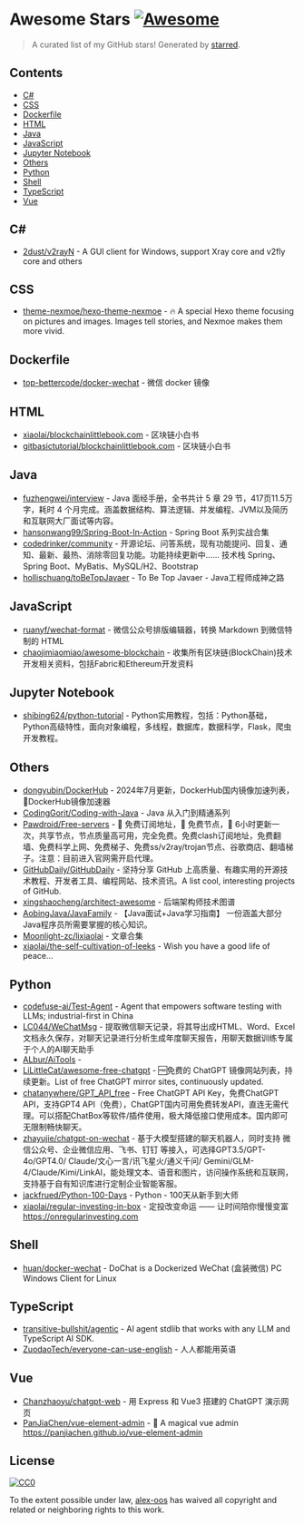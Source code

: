 <!--lint disable awesome-contributing awesome-license awesome-list-item match-punctuation no-repeat-punctuation no-undefined-references awesome-spell-check-->
# Awesome Stars [![Awesome](https://awesome.re/badge.svg)](https://github.com/sindresorhus/awesome)

> A curated list of my GitHub stars! Generated by [starred](https://github.com/maguowei/starred).

## Contents

- [C#](#c#)
- [CSS](#css)
- [Dockerfile](#dockerfile)
- [HTML](#html)
- [Java](#java)
- [JavaScript](#javascript)
- [Jupyter Notebook](#jupyter-notebook)
- [Others](#others)
- [Python](#python)
- [Shell](#shell)
- [TypeScript](#typescript)
- [Vue](#vue)

## C# # 

- [2dust/v2rayN](https://github.com/2dust/v2rayN) - A GUI client for Windows, support Xray core and v2fly core and others

## CSS 

- [theme-nexmoe/hexo-theme-nexmoe](https://github.com/theme-nexmoe/hexo-theme-nexmoe) - 🔥 A special Hexo theme focusing on pictures and images. Images tell stories, and Nexmoe makes them more vivid.

## Dockerfile 

- [top-bettercode/docker-wechat](https://github.com/top-bettercode/docker-wechat) - 微信 docker 镜像

## HTML 

- [xiaolai/blockchainlittlebook.com](https://github.com/xiaolai/blockchainlittlebook.com) - 区块链小白书
- [gitbasictutorial/blockchainlittlebook.com](https://github.com/gitbasictutorial/blockchainlittlebook.com) - 区块链小白书

## Java 

- [fuzhengwei/interview](https://github.com/fuzhengwei/interview) - Java 面经手册，全书共计 5 章 29 节，417页11.5万字，耗时 4 个月完成。涵盖数据结构、算法逻辑、并发编程、JVM以及简历和互联网大厂面试等内容。
- [hansonwang99/Spring-Boot-In-Action](https://github.com/hansonwang99/Spring-Boot-In-Action) - Spring Boot 系列实战合集
- [codedrinker/community](https://github.com/codedrinker/community) - 开源论坛、问答系统，现有功能提问、回复、通知、最新、最热、消除零回复功能。功能持续更新中…… 技术栈 Spring、Spring Boot、MyBatis、MySQL/H2、Bootstrap
- [hollischuang/toBeTopJavaer](https://github.com/hollischuang/toBeTopJavaer) - To Be Top Javaer - Java工程师成神之路

## JavaScript 

- [ruanyf/wechat-format](https://github.com/ruanyf/wechat-format) - 微信公众号排版编辑器，转换 Markdown 到微信特制的 HTML
- [chaojimiaomiao/awesome-blockchain](https://github.com/chaojimiaomiao/awesome-blockchain) - 收集所有区块链(BlockChain)技术开发相关资料，包括Fabric和Ethereum开发资料

## Jupyter Notebook 

- [shibing624/python-tutorial](https://github.com/shibing624/python-tutorial) - Python实用教程，包括：Python基础，Python高级特性，面向对象编程，多线程，数据库，数据科学，Flask，爬虫开发教程。

## Others 

- [dongyubin/DockerHub](https://github.com/dongyubin/DockerHub) - 2024年7月更新，DockerHub国内镜像加速列表，🚀DockerHub镜像加速器
- [CodingGorit/Coding-with-Java](https://github.com/CodingGorit/Coding-with-Java) - Java 从入门到精通系列
- [Pawdroid/Free-servers](https://github.com/Pawdroid/Free-servers) - 🚀 免费订阅地址，🚀 免费节点，🚀 6小时更新一次，共享节点，节点质量高可用，完全免费。免费clash订阅地址，免费翻墙、免费科学上网、免费梯子、免费ss/v2ray/trojan节点、谷歌商店、翻墙梯子。注意：目前进入官网需开启代理。
- [GitHubDaily/GitHubDaily](https://github.com/GitHubDaily/GitHubDaily) - 坚持分享 GitHub 上高质量、有趣实用的开源技术教程、开发者工具、编程网站、技术资讯。A list cool, interesting projects of GitHub.
- [xingshaocheng/architect-awesome](https://github.com/xingshaocheng/architect-awesome) - 后端架构师技术图谱
- [AobingJava/JavaFamily](https://github.com/AobingJava/JavaFamily) - 【Java面试+Java学习指南】 一份涵盖大部分Java程序员所需要掌握的核心知识。
- [Moonlight-zc/lixiaolai](https://github.com/Moonlight-zc/lixiaolai) - 文章合集
- [xiaolai/the-self-cultivation-of-leeks](https://github.com/xiaolai/the-self-cultivation-of-leeks) - Wish you have a good life of peace…

## Python 

- [codefuse-ai/Test-Agent](https://github.com/codefuse-ai/Test-Agent) - Agent that empowers software testing with LLMs; industrial-first in China
- [LC044/WeChatMsg](https://github.com/LC044/WeChatMsg) - 提取微信聊天记录，将其导出成HTML、Word、Excel文档永久保存，对聊天记录进行分析生成年度聊天报告，用聊天数据训练专属于个人的AI聊天助手
- [ALbur/AiTools](https://github.com/ALbur/AiTools) - 
- [LiLittleCat/awesome-free-chatgpt](https://github.com/LiLittleCat/awesome-free-chatgpt) - 🆓免费的 ChatGPT 镜像网站列表，持续更新。List of free ChatGPT mirror sites, continuously updated.
- [chatanywhere/GPT_API_free](https://github.com/chatanywhere/GPT_API_free) - Free ChatGPT API Key，免费ChatGPT API，支持GPT4 API（免费），ChatGPT国内可用免费转发API，直连无需代理。可以搭配ChatBox等软件/插件使用，极大降低接口使用成本。国内即可无限制畅快聊天。
- [zhayujie/chatgpt-on-wechat](https://github.com/zhayujie/chatgpt-on-wechat) - 基于大模型搭建的聊天机器人，同时支持 微信公众号、企业微信应用、飞书、钉钉 等接入，可选择GPT3.5/GPT-4o/GPT4.0/ Claude/文心一言/讯飞星火/通义千问/ Gemini/GLM-4/Claude/Kimi/LinkAI，能处理文本、语音和图片，访问操作系统和互联网，支持基于自有知识库进行定制企业智能客服。
- [jackfrued/Python-100-Days](https://github.com/jackfrued/Python-100-Days) - Python - 100天从新手到大师
- [xiaolai/regular-investing-in-box](https://github.com/xiaolai/regular-investing-in-box) - 定投改变命运 —— 让时间陪你慢慢变富 https://onregularinvesting.com

## Shell 

- [huan/docker-wechat](https://github.com/huan/docker-wechat) - DoChat is a Dockerized WeChat (盒装微信) PC Windows Client for Linux

## TypeScript 

- [transitive-bullshit/agentic](https://github.com/transitive-bullshit/agentic) - AI agent stdlib that works with any LLM and TypeScript AI SDK.
- [ZuodaoTech/everyone-can-use-english](https://github.com/ZuodaoTech/everyone-can-use-english) - 人人都能用英语

## Vue 

- [Chanzhaoyu/chatgpt-web](https://github.com/Chanzhaoyu/chatgpt-web) - 用 Express 和  Vue3 搭建的 ChatGPT 演示网页
- [PanJiaChen/vue-element-admin](https://github.com/PanJiaChen/vue-element-admin) - :tada: A magical vue admin                                                                https://panjiachen.github.io/vue-element-admin


## License

[![CC0](http://mirrors.creativecommons.org/presskit/buttons/88x31/svg/cc-zero.svg)](https://creativecommons.org/publicdomain/zero/1.0/)

To the extent possible under law, [alex-oos](https://github.com/alex-oos) has waived all copyright and related or neighboring rights to this work.

